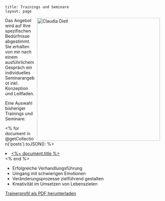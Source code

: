 ```
title: Trainings und Seminare
layout: page
```

<img class="whiteborder" src="../images/haende.png" alt="Claudia Dietl" width="400" align="right">


<p>
	Das Angebot wird auf Ihre spezifischen Bedürfnisse abgestimmt.  <br>
	Sie erhalten von mir nach einem ausführlichem Gespräch ein individuelles Seminarangebot inkl. Konzeption und Leitfaden.
</p>

<p>
	Eine Auswahl bisheriger Trainings und Seminare:
</p>

<p><navlist class="linklist">
	<% for document in @getCollection('posts').toJSON(): %>
		<li>
 		<a href="<%= document.url %>"><%= document.title %></a></li>
	<% end %>
</navlist></p>

<p class="linklist">
	<ul>
		<li>Erfolgreiche Verhandlungsführung</li>
		<li>Umgang mit schwierigen Emotionen</li>
		<li>Veränderungsprozesse zielführend gestalten</li> 
		<li>Kreativität im Umsetzen von Lebenszielen</li>
 	</ul>
</p>

<p> <a href="../pdf/trainerprofil.pdf" target="_top" role="button" class="btn"><i class="icon-download"></i>  Trainerprofil als PDF herunterladen</a></p>